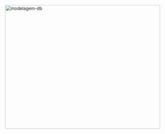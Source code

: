 <img align="center" alt="modelagem-db" height="400" width="500" src="https://dbdiagram.io/e/66edf953a0828f8aa68ecb87/66edf984a0828f8aa68ece1c">
